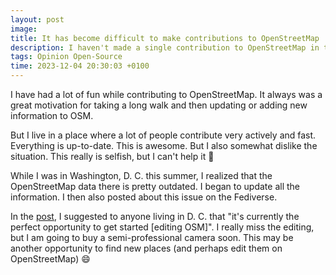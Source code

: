 ```yaml
---
layout: post
image: 
title: It has become difficult to make contributions to OpenStreetMap
description: I haven't made a single contribution to OpenStreetMap in the last 4 months and I don't like that.
tags: Opinion Open-Source
time: 2023-12-04 20:30:03 +0100
---
```


I have had a lot of fun while contributing to OpenStreetMap. It always was a great motivation for taking a long walk and then updating or adding new information to OSM.

But I live in a place where a lot of people contribute very actively and fast. Everything is up-to-date. This is awesome. But I also somewhat dislike the situation. This really is selfish, but I can't help it 🥲

While I was in Washington, D. C. this summer, I realized that the OpenStreetMap data there is pretty outdated. I began to update all the information. I then also posted about this issue on the Fediverse.

In the [post](https://fosstodon.org/@konstantin/110747086680237019), I suggested to anyone living in D. C. that "it's currently the perfect opportunity to get started [editing OSM]". I really miss the editing, but I am going to buy a semi-professional camera soon. This may be another opportunity to find new places (and perhaps edit them on OpenStreetMap) 😄
